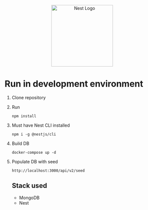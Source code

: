 <p align="center">
  <a href="http://nestjs.com/" target="blank"><img src="https://nestjs.com/img/logo-small.svg" width="200" alt="Nest Logo" /></a>
</p>

# Run in development environment

1. Clone repository
2. Run
    
   ```
   npm install
   ```
3. Must have Nest CLI installed
   
   ```
   npm i -g @nestjs/cli
   ```
4. Build DB
   
   ```
   docker-compose up -d
   ```

5. Populate DB with seed
   ```
   http://localhost:3000/api/v2/seed
   ```

   ## Stack used
   * MongoDB
   * Nest